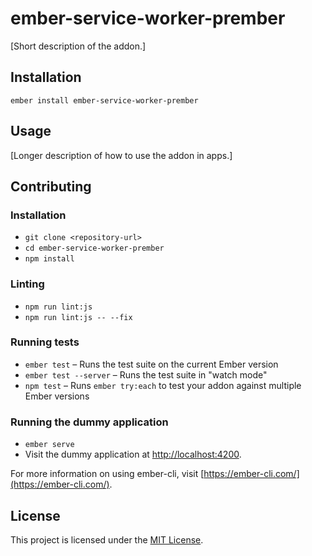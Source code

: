 ember-service-worker-prember
==============================================================================

[Short description of the addon.]

Installation
------------------------------------------------------------------------------

```
ember install ember-service-worker-prember
```


Usage
------------------------------------------------------------------------------

[Longer description of how to use the addon in apps.]


Contributing
------------------------------------------------------------------------------

### Installation

* `git clone <repository-url>`
* `cd ember-service-worker-prember`
* `npm install`

### Linting

* `npm run lint:js`
* `npm run lint:js -- --fix`

### Running tests

* `ember test` – Runs the test suite on the current Ember version
* `ember test --server` – Runs the test suite in "watch mode"
* `npm test` – Runs `ember try:each` to test your addon against multiple Ember versions

### Running the dummy application

* `ember serve`
* Visit the dummy application at [http://localhost:4200](http://localhost:4200).

For more information on using ember-cli, visit [https://ember-cli.com/](https://ember-cli.com/).

License
------------------------------------------------------------------------------

This project is licensed under the [MIT License](LICENSE.md).
